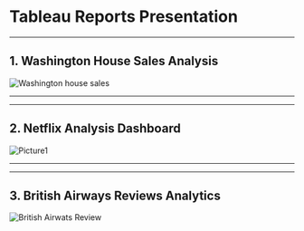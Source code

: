 
# Tableau Reports Presentation 
________________________________

## 1. Washington House Sales Analysis

![Washington house sales](https://github.com/Ziad-o-Yusef/Data-Analysis-Reports/assets/78553937/514654ba-50cf-4b52-b5c4-bd8bedbfb50f)

___________________________________________________________________
___________________________________________________________________
## 2. Netflix Analysis Dashboard
![Picture1](https://github.com/Ziad-o-Yusef/Data-Analysis-Reports/assets/78553937/8755cd1e-d1c8-429d-a281-2214b2e755d3)

___________________________________________________________________
___________________________________________________________________
## 3. British Airways Reviews Analytics 

![British Airwats Review](https://github.com/Ziad-o-Yusef/Data-Analysis-Reports/assets/78553937/fea946b1-0322-471f-a532-c011b26bfd9a)


